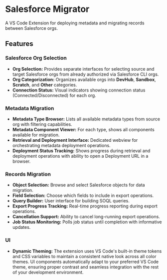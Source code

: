 # Salesforce Migrator

A VS Code Extension for deploying metadata and migrating records between Salesforce orgs.

## Features

### Salesforce Org Selection

-   **Org Selection:** Provides separate interfaces for selecting source and target Salesforce orgs from already authorized via Salesforce CLI orgs.
-   **Org Categorization:** Organizes available orgs into **DevHub**, **Sandbox**, **Scratch**, and **Other** categories.
-   **Connection Status:** Visual indicators showing connection status (Connected/Disconnected) for each org.

### Metadata Migration

-   **Metadata Type Browser:** Lists all available metadata types from source org with filtering capabilities.
-   **Metadata Component Viewer:** For each type, shows all components available for migration.
-   **Retrieval and Deployment Interface:** Dedicated webview for orchestrating metadata deployment operations.
-   **Deployment Status Tracking:** Shows progress during retrieval and deployment operations with ability to open a Deployment URL in a browser.

### Records Migration

-   **Object Selection:** Browse and select Salesforce objects for data migration.
-   **Field Selection:** Choose which fields to include in export operations.
-   **Query Builder:** User interface for building SOQL queries.
-   **Export Progress Tracking:** Real-time progress reporting during export operations.
-   **Cancellation Support:** Ability to cancel long-running export operations.
-   **Job Status Monitoring:** Polls job status until completion with informative updates.

### UI

-   **Dynamic Theming:** The extension uses VS Code's built-in theme tokens and CSS variables to maintain a consistent native look across all color themes. UI components automatically adapt to your preferred VS Code theme, ensuring proper contrast and seamless integration with the rest of your development environment.
